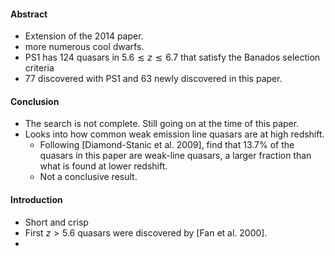 #### Abstract
- Extension of the 2014 paper.
- more numerous cool dwarfs.
- PS1 has 124 quasars in $5.6 \lesssim z \lesssim 6.7$ that satisfy the Banados selection criteria
- 77 discovered with PS1 and 63 newly discovered in this paper.

#### Conclusion
- The search is not complete. Still going on at the time of this paper.
- Looks into how common weak emission line quasars are at high redshift. 
	- Following [Diamond-Stanic et al. 2009], find that 13.7% of the quasars in this paper are weak-line quasars, a larger fraction than what is found at lower redshift.
	- Not a conclusive result.

#### Introduction
- Short and crisp
- First $z > 5.6$ quasars were discovered by [Fan et al. 2000].
- 